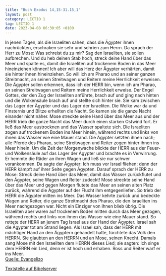 ```yaml
---
title: "Buch Exodus 14,15-31.15,1"
layout: post
category: LECTIO 1
tag: LECTIO 1
date: 2023-04-08 06:30:05 +0100
---
```

In jenen Tagen, als die Israeliten sahen, dass die Ägypter ihnen nachrückten, erschraken sie sehr und schrien zum Herrn. Da sprach der Herr  zu Mose: Was schreist du zu mir? Sag den Israeliten, sie sollen aufbrechen.
Und du heb deinen Stab hoch, streck deine Hand über das Meer und spalte es, damit die Israeliten auf trockenem Boden in das Meer hineinziehen können!
Ich aber will das Herz der Ägypter verhärten, damit sie hinter ihnen hineinziehen.<!--more--> So will ich am Pharao und an seiner ganzen Streitmacht, an seinen Streitwagen und Reitern meine Herrlichkeit erweisen.
Die Ägypter sollen erkennen, dass ich der HERR bin, wenn ich am Pharao, an seinen Streitwagen und Reitern meine Herrlichkeit erweise.
Der Engel Gottes, der den Zug der Israeliten anführte, brach auf und ging nach hinten und die Wolkensäule brach auf und stellte sich hinter sie.
Sie kam zwischen das Lager der Ägypter und das Lager der Israeliten. Die Wolke war da und Finsternis und Blitze erhellten die Nacht. So kamen sie die ganze Nacht einander nicht näher.
Mose streckte seine Hand über das Meer aus und der HERR trieb die ganze Nacht das Meer durch einen starken Ostwind fort. Er ließ das Meer austrocknen und das Wasser spaltete sich.
Die Israeliten zogen auf trockenem Boden ins Meer hinein, während rechts und links von ihnen das Wasser wie eine Mauer stand.
Die Ägypter setzten ihnen nach; alle Pferde des Pharao, seine Streitwagen und Reiter zogen hinter ihnen ins Meer hinein.
Um die Zeit der Morgenwache blickte der HERR aus der Feuer- und Wolkensäule auf das Lager der Ägypter und brachte es in Verwirrung.
Er hemmte die Räder an ihren Wagen und ließ sie nur schwer vorankommen. Da sagte der Ägypter: Ich muss vor Israel fliehen; denn der HERR kämpft auf ihrer Seite gegen Ägypten.
Darauf sprach der HERR zu Mose: Streck deine Hand über das Meer, damit das Wasser zurückflutet und den Ägypter, seine Wagen und Reiter zudeckt!
Mose streckte seine Hand über das Meer und gegen Morgen flutete das Meer an seinen alten Platz zurück, während die Ägypter auf der Flucht ihm entgegenliefen. So trieb der HERR die Ägypter mitten ins Meer.
Das Wasser kehrte zurück und bedeckte Wagen und Reiter, die ganze Streitmacht des Pharao, die den Israeliten ins Meer nachgezogen war. Nicht ein Einziger von ihnen blieb übrig.
Die Israeliten aber waren auf trockenem Boden mitten durch das Meer gezogen, während rechts und links von ihnen das Wasser wie eine Mauer stand.
So rettete der HERR an jenem Tag Israel aus der Hand der Ägypter. Israel sah die Ägypter tot am Strand liegen.
Als Israel sah, dass der HERR mit mächtiger Hand an den Ägyptern gehandelt hatte, fürchtete das Volk den HERRN. Sie glaubten an den HERRN und an Mose, seinen Knecht.
Damals sang Mose mit den Israeliten dem HERRN dieses Lied; sie sagten: Ich singe dem HERRN ein Lied, denn er ist hoch und erhaben. Ross und Reiter warf er ins Meer.<br>
[Quelle: Evangelizo](https://evangeliumtagfuertag.org/DE/gospel)

[Textstelle auf Bibelserver](https://www.bibleserver.com/EU/2.Mose14,15-31.15,1)
